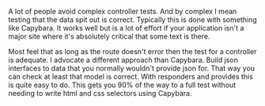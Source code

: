 A lot of people avoid complex controller tests. And by complex I mean testing that the data spit out is correct. Typically this is done with something like Capybara. It works well but is a lot of effort if your application isn't a major site where it's absolutely critical that some text is there.

Most feel that as long as the route doesn't error then the test for a controller is adequate. I advocate a different approach than Capybara. Build json interfaces to data that you normally wouldn't provide json for. That way you can check at least that model is correct. With responders and provides this is quite easy to do. This gets you 90% of the way to a full test without needing to write html and css selectors using Capybara.


